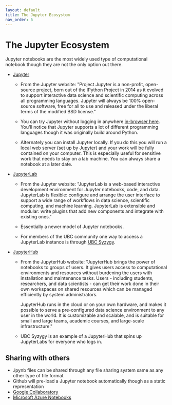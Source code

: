 ```yaml
---
layout: default
title: The Jupyter Ecosystem
nav_order: 5
---
```

# The Jupyter Ecosystem

Jupyter notebooks are the most widely used type of computational notebook though they are not the only option out there.

* [Jupyter](https://jupyter.org/index.html)

  * From the Jupyter website:
    "Project Jupyter is a non-profit, open-source project, born out of the IPython Project in 2014 as it evolved to support interactive data science and scientific computing across all programming languages. Jupyter will always be 100% open-source software, free for all to use and released under the liberal terms of the modified BSD license."

  * You can try Jupyter without logging in anywhere [in-browser here](https://jupyter.org/try). You'll notice that Jupyter supports a lot of different programming languages though it was originally build around Python.

  * Alternately you can install Jupyter locally. If you do this you will run a local web server (set up by Jupyter) and your work will be fully contained on your computer. This is especially useful for sensitive work that needs to stay on a lab machine. You can always share a notebook at a later date.

* [JupyterLab](https://jupyter.org/)

  * From the Jupyter website:
    "JupyterLab is a web-based interactive development environment for Jupyter notebooks, code, and data. JupyterLab is flexible: configure and arrange the user interface to support a wide range of workflows in data science, scientific computing, and machine learning. JupyterLab is extensible and modular: write plugins that add new components and integrate with existing ones."

  * Essentially a newer model of Jupyter notebooks.

  * For members of the UBC community one way to access a JupyterLab instance is through [UBC Syzygy](https://ubc.syzygy.ca/).

* [JupyterHub](https://jupyter.org/hub)

  * From the JupyterHub website:
    "JupyterHub brings the power of notebooks to groups of users. It gives users access to computational environments and resources without burdening the users with installation and maintenance tasks. Users - including students, researchers, and data scientists - can get their work done in their own workspaces on shared resources which can be managed efficiently by system administrators.

    JupyterHub runs in the cloud or on your own hardware, and makes it possible to serve a pre-configured data science environment to any user in the world. It is customizable and scalable, and is suitable for small and large teams, academic courses, and large-scale infrastructure."

  * UBC Syzygy is an example of a JupyterHub that spins up JupyterLabs for everyone who logs in.

## Sharing with others
* .ipynb files can be shared through any file sharing system same as any other type of file format
* Github will pre-load a Jupyter notebook automatically though as a static representation
* [Google Collaboratory](https://colab.google/)
* [Microsoft Azure Notebooks](https://visualstudio.microsoft.com/vs/features/notebooks-at-microsoft/)
